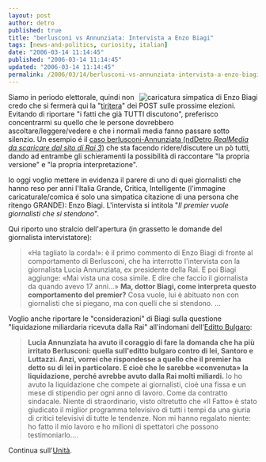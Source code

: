 ```yaml
---
layout: post
author: detro
published: true
title: "berlusconi vs Annunziata: Intervista a Enzo Biagi"
tags: [news-and-politics, curiosity, italian]
date: "2006-03-14 11:14:45"
published: "2006-03-14 11:14:45"
updated: "2006-03-14 11:14:45"
permalink: /2006/03/14/berlusconi-vs-annunziata-intervista-a-enzo-biagi/
---
```


<img src="http://www.sansonifabio.it/images/biagi.jpg" alt="caricatura simpatica di Enzo Biagi" align="right" />
Siamo in periodo elettorale, quindi non credo che si fermerà qui la "<a href="http://www.detronizator.org/2006/03/12/luttazzi-intervista-travaglio/">tiritera</a>" dei POST sulle prossime elezioni.
Evitando di riportare "i fatti che già TUTTI discutono", preferisco concentrarmi su quello che le persone dovrebbero ascoltare/leggere/vedere e che i normali media fanno passare sotto silenzio.
Un esempio é il <a href="http://www.raitre.rai.it/videoInMezzora/1,,12-03-2006,00.html">caso berlusconi-Annunziata (ndDetro <em>RealMedia da scaricare dal sito di Rai 3</em>)</a> che sta facendo ridere/discutere un pò tutti, dando ad entrambe gli schieramenti la possibilità di raccontare "la propria versione" e "la propria interpretazione".

Io oggi voglio mettere in evidenza il parere di uno di quei giornalisti che hanno reso per anni l'Italia Grande, Critica, Intelligente (l'immagine caricaturale/comica é solo una simpatica citazione di una persona che ritengo GRANDE): Enzo Biagi. L'intervista si intitola "<em>Il premier vuole giornalisti che si stendono</em>".

Qui riporto uno stralcio dell'apertura (in grassetto le domande del giornalista intervistatore):
<blockquote>«Ha tagliato la corda!»: è il primo commento di Enzo Biagi di fronte al comportamento di Berlusconi, che ha interrotto l'intervista con la giornalista Lucia Annunziata, ex presidente della Rai. E poi Biagi aggiunge: «Mai vista una cosa simile. E dire che faccio il giornalista da quando avevo 17 anni...»
<strong>Ma, dottor Biagi, come interpreta questo comportamento del premier?</strong>
Cosa vuole, lui è abituato non con giornalisti che si piegano, ma con quelli che si stendono. ...</blockquote>

Voglio anche riportare le "considerazioni" di Biagi sulla questione "liquidazione miliardaria ricevuta dalla Rai" all'indomani dell'<a href="http://it.wikipedia.org/wiki/Diktat_bulgaro">Editto Bulgaro</a>:
<blockquote><strong>Lucia Annunziata ha avuto il coraggio di fare la domanda che ha più irritato Berlusconi: quella sull'editto bulgaro contro di lei, Santoro e Luttazzi. Anzi, vorrei che rispondesse a quello che il premier ha detto su di lei in particolare. E cioè che le sarebbe «convenuta» la liquidazione, perché avrebbe avuto dalla Rai molti miliardi.</strong>
Io ho avuto la liquidazione che compete ai giornalisti, cioè una fissa e un mese di stipendio per ogni anno di lavoro. Come da contratto sindacale. Niente di straordinario, visto oltretutto che «Il Fatto» è stato giudicato il miglior programma televisivo di tutti i tempi da una giuria di critici televisivi di tutte le tendenze. Non mi hanno regalato niente: ho fatto il mio lavoro e ho milioni di spettatori che possono testimoniarlo....</blockquote>

Continua sull'<a href="http://www.unita.it/index.asp?SEZIONE_COD=ARKINT&TOPIC_TIPO=I&TOPIC_ID=47965">Unità</a>.


